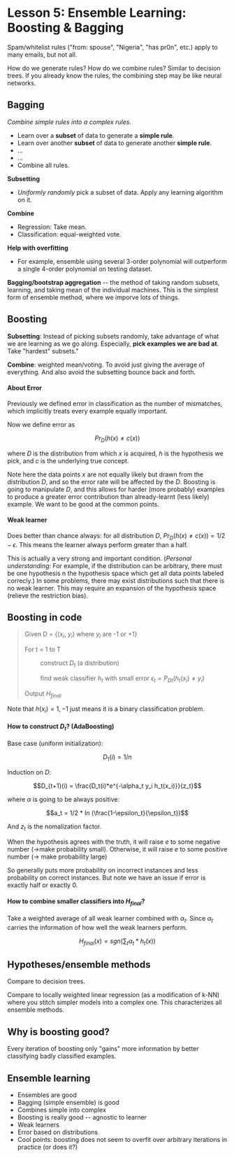Lesson 5: Ensemble Learning: Boosting & Bagging
=====================================

Spam/whitelist rules ("from: spouse", "Nigeria", "has pr0n", etc.) apply to many emails, but not all.

How do we generate rules? How do we combine rules? Similar to decision trees. If you already know the rules, the combining step may be like neural networks.

Bagging
--------

*Combine simple rules into a complex rules.*

* Learn over a **subset** of data to generate a **simple rule**.
* Learn over another **subset** of data to generate another **simple rule**.
* ...
* ...
* Combine all rules.

**Subsetting**

* *Uniformly randomly* pick a subset of data. Apply any learning algorithm on it.

**Combine**

* Regression: Take mean.
* Classification: equal-weighted vote.

**Help with overfitting**
* For example, ensemble using several 3-order polynomial will outperform a single 4-order polynomial on testing dataset.


**Bagging/bootstrap aggregation** -- the method of taking random subsets, learning, and taking mean of the individual machines. This is the simplest form of ensemble method, where we imporve lots of things.

## Boosting

**Subsetting**: Instead of picking subsets randomly, take advantage of what we are learning as we go along. Especially, **pick examples we are bad at**. Take "hardest" subsets."

**Combine**: weighted mean/voting. To avoid just giving the average of everything. And also avoid the subsetting bounce back and forth.

#### About Error

Previously we defined error in classification as the number of mismatches, which implicitly treats every example equally important.

Now we define error as

$$Pr_D(h(x) \neq c(x))$$

where $D$ is the distribution from which $x$ is acquired, $h$ is the hypothesis we pick, and $c$ is the underlying true concept.

Note here the data points $x$ are not equally likely but drawn from the distribution $D$, and so the error rate will be affected by the $D$. Boosting is going to manipulate $D$, and this allows for harder (more probably) examples to produce a greater error contribution than already-learnt (less likely) example. We want to be good at the common points.

#### Weak learner

Does better than chance always: for all distribution $D$, $Pr_D(h(x) \neq c(x)) = 1/2 - \epsilon$. This means the learner always perform greater than a half.

This is actually a very strong and important condition. (*Personal understanding*: For example, if the distribution can be arbitrary, there must be one hypothesis n the hypothesis space which get all data points labeled correcly.) In some problems, there may exist distributions such that there is no weak learner. This may require an expansion of the hypothesis space (relieve the restriction bias).

Boosting in code
----------------


> Given D = {($x_i$, $y_i$) where $y_i$ are -1 or +1}
>
> For t = 1 to T
>
> $\qquad$ construct $D_t$ (a distribution)
>
> $\qquad$ find weak classifier $h_t$ with small error $\epsilon_t = P_{Dt}(h_t(x_i) \neq y_i)$
>
> Output $H_{final}$

Note that $h(x_i) = 1, -1$ just means it is a binary classification problem.


#### How to construct $D_t$? (AdaBoosting)

Base case (uniform initialization):

$$D_1(i) = 1/n $$

Induction on $D$:

$$D_{t+1}(i) = \frac{D_t(i)*e^{-\alpha_t y_i h_t(x_i)}}{z_t}$$

where $\alpha$ is going to be always positive:

$$a_t = 1/2 * ln (\frac{1-\epsilon_t}{\epsilon_t})$$

And $z_t$ is the nomalization factor.

When the hypothesis agrees with the truth, it will raise $e$ to some negative number (->make probability small). Otherwise, it will raise $e$ to some positive number (-> make probability large)

So generally puts more probability on incorrect instances and less probability on correct instances. But note we have an issue if error is exactly half or exactly 0.

#### How to combine smaller classifiers into $H_{final}$?

Take a weighted average of all weak learner combined with $\alpha_t$. Since $\alpha_t$ carries the information of how well the weak learners perform.

$$H_{final}(x) = sgn(\sum_t \alpha_t*h_t(x))$$

Hypotheses/ensemble methods
---------------------------

Compare to decision trees.

Compare to locally weighted linear regression (as a modification of k-NN) where you stitch simpler models into a complex one. This characterizes all ensemble methods.

Why is boosting good?
---------------------

Every iteration of boosting only "gains" more information by better classifying badly classified examples.

Ensemble learning
-----------------

* Ensembles are good
* Bagging (simple ensemble) is good
* Combines simple into complex
* Boosting is really good -- agnostic to learner
* Weak learners
* Error based on distributions
* Cool points: boosting does not seem to overfit over arbitrary iterations in practice (or does it?)
